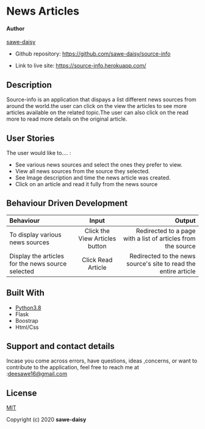 # News Articles

#### Author

 [sawe-daisy](https://github.com/sawe-daisy)

* Github repository: https://github.com/sawe-daisy/source-info

* Link to live site: https://source-info.herokuapp.com/

## Description

Source-info is an application that dispays a list different news sources from around the world.the user can click on the view the articles to see more articles available on the related topic.The user can also click on the read more to read more details on the original article.

## User Stories
The user would like to.... :
* See various news sources and select the ones they prefer  to view.
* View all news sources from the source they selected.
* See Image description and time the news article was created. 
* Click on an article and read it fully from the news source


## Behaviour Driven Development

| Behaviour | Input | Output |
| :---------------- | :---------------: | ------------------: |
|To display various news sources| Click the View Articles button|Redirected to a page with a list of articles from the source |
|Display the articles for the news source selected| Click Read Article| Redirected to the news source's site to read the entire article|


## Built With

* [Python3.8](https://docs.python.org/3/)
* Flask
* Boostrap
* Html/Css


## Support and contact details
 Incase you come across errors, have questions, ideas ,concerns, or want to contribute to the application, feel free to reach me at :deesawe16@gmail.com

## License

[MIT](https://github.com/sawe-daisy/source-info/blob/master/LICENSE)

Copyright (c) 2020 **sawe-daisy**